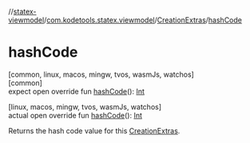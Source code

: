 //[statex-viewmodel](../../../index.md)/[com.kodetools.statex.viewmodel](../index.md)/[CreationExtras](index.md)/[hashCode](hash-code.md)

# hashCode

[common, linux, macos, mingw, tvos, wasmJs, watchos]\
[common]\
expect open override fun [hashCode](hash-code.md)(): [Int](https://kotlinlang.org/api/core/kotlin-stdlib/kotlin/-int/index.html)

[linux, macos, mingw, tvos, wasmJs, watchos]\
actual open override fun [hashCode](hash-code.md)(): [Int](https://kotlinlang.org/api/core/kotlin-stdlib/kotlin/-int/index.html)

Returns the hash code value for this [CreationExtras](index.md).
